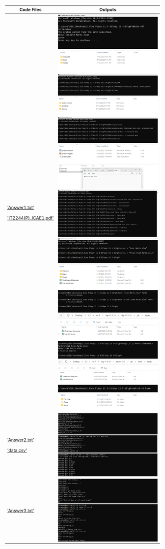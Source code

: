 | Code Files | Outputs |
|------------|---------|
|['Answer1.txt'](./Codes/Answer1.txt)<br><br>['IT2244(P)_ICAE1.pdf'](./Codes/IT2244(P)_ICAE1.pdf)|![1-1.png](./Outputs/1-1.png)<br>![1-2.png](./Outputs/1-2.png)<br>![1-3.png](./Outputs/1-3.png)<br>![1-4.png](./Outputs/1-4.png)<br>![1-5.png](./Outputs/1-5.png)<br>![1-6.png](./Outputs/1-6.png)<br>![1-7.png](./Outputs/1-7.png)<br>![1-8.png](./Outputs/1-8.png)<br>![1-9.png](./Outputs/1-9.png)<br>![1-10.png](./Outputs/1-10.png)<br>![1-11.png](./Outputs/1-11.png)<br>![1-12.png](./Outputs/1-12.png)<br>![1-13.png](./Outputs/1-13.png)<br>![1-14.png](./Outputs/1-14.png)<br>![1-15.png](./Outputs/1-15.png)<br>![1-16.png](./Outputs/1-16.png)|
|['Answer2.txt'](./Codes/Answer2.txt)<br><br>['data.csv'](./Codes/data.csv)|![2-1.png](./Outputs/2-1.png)<br>![2-2.png](./Outputs/2-2.png)<br>![2-3.png](./Outputs/2-3.png)|
|['Answer3.txt'](./Codes/Answer3.txt)|![3-1.png](./Outputs/3-1.png)<br>![3-2.png](./Outputs/3-2.png)|












